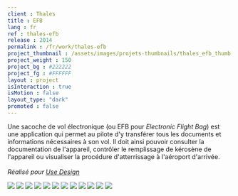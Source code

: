 ```yaml
---
client : Thales
title : EFB
lang : fr
ref : thales-efb
release : 2014
permalink : /fr/work/thales-efb
project_thumbnail : /assets/images/projets-thumbnails/thales_efb_thumb.webp
project_weight : 150
project_bg : #222222
project_fg : #FFFFFF
layout : project
isInteraction : true
isMotion : false
layout_type: "dark"
promoted : false
---
```

Une sacoche de vol électronique (ou EFB pour *Electronic Flight Bag*) est une application qui permet au pilote d'y transférer tous les documents et informations nécessaires à son vol. Il doit ainsi pouvoir consulter la documentation de l'appareil, contrôler le remplissage de kérosène de l'appareil ou  visualiser la procédure d'atterrissage à l'aéroport d'arrivée. 
<br/><br/>
*Réalisé pour [Use Design](http://www.use.design)*

![](/assets/images/projets/thales_tw_maps-1.webp)
![](/assets/images/projets/thales_tw_maps-2.webp)
![](/assets/images/projets/thales_tw_maps-4.webp)
![](/assets/images/projets/thales_tw_maps-5.webp)
![](/assets/images/projets/thales_tw_maps-6.webp)
![](/assets/images/projets/thales_tw_maps-15.webp)
![](/assets/images/projets/thales_tw_maps-16.webp)
![](/assets/images/projets/thales_tw_maps-17.webp)
![](/assets/images/projets/thales_tw_maps-18.webp)
![](/assets/images/projets/thales_tw_maps.webp)
![](/assets/images/projets/thales_tw_maps-19.webp)
![](/assets/images/projets/thales_tw_maps-20.webp)